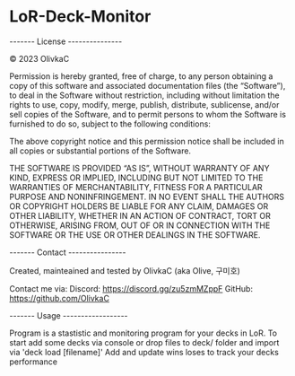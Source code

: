 # LoR-Deck-Monitor

------- License ---------------

© 2023 OlivkaC

Permission is hereby granted, free of charge, to any person obtaining a copy of this software and associated documentation files (the “Software”), to deal in the Software without restriction, including without limitation the rights to use, copy, modify, merge, publish, distribute, sublicense, and/or sell copies of the Software, and to permit persons to whom the Software is furnished to do so, subject to the following conditions:

The above copyright notice and this permission notice shall be included in all copies or substantial portions of the Software.

THE SOFTWARE IS PROVIDED “AS IS”, WITHOUT WARRANTY OF ANY KIND, EXPRESS OR IMPLIED, INCLUDING BUT NOT LIMITED TO THE WARRANTIES OF MERCHANTABILITY, FITNESS FOR A PARTICULAR PURPOSE AND NONINFRINGEMENT. IN NO EVENT SHALL THE AUTHORS OR COPYRIGHT HOLDERS BE LIABLE FOR ANY CLAIM, DAMAGES OR OTHER LIABILITY, WHETHER IN AN ACTION OF CONTRACT, TORT OR OTHERWISE, ARISING FROM, OUT OF OR IN CONNECTION WITH THE SOFTWARE OR THE USE OR OTHER DEALINGS IN THE SOFTWARE.

------- Contact ----------------

Created, mainteained and tested by OlivkaC (aka Olive, 구미호)

Contact me via:
Discord: https://discord.gg/zu5zmMZppF
GitHub: https://github.com/OlivkaC

------- Usage ------------------

Program is a stastistic and monitoring program for your decks in LoR. 
To start add some decks via console or drop files to deck/ folder and import via 'deck load [filename]'
Add and update wins loses to track your decks performance
